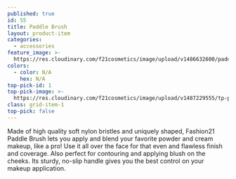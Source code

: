 ```yaml
---
published: true
id: 55
title: Paddle Brush
layout: product-item
categories:
  - accessories
feature_image: >-
  https://res.cloudinary.com/f21cosmetics/image/upload/v1486632600/paddle-brush.jpg
colors:
  - color: N/A
    hex: N/A
top-pick-id: 1
top-pick-image: >-
  https://res.cloudinary.com/f21cosmetics/image/upload/v1487229555/tp-paddle-brush2.jpg
class: grid-item-1
top-pick: false
---
```

Made of high quality soft nylon bristles and uniquely shaped, Fashion21 Paddle Brush lets you apply and blend your favorite powder and cream makeup, like a pro! Use it all over the face for that even and flawless finish and coverage. Also perfect for contouring and applying blush on the cheeks. Its sturdy, no-slip handle gives you the best control on your makeup application.
